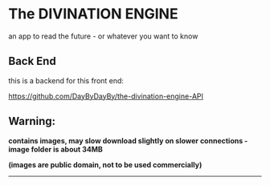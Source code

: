 # The DIVINATION ENGINE

an app to read the future - or whatever you want to know

## Back End

this is a backend for this front end:

https://github.com/DayByDayBy/the-divination-engine-API

## Warning:

**contains images, may slow download slightly on slower connections - image folder is about 34MB**

**(images are public domain, not to be used commercially)**




_______


